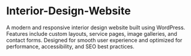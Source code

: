 # Interior-Design-Website
A modern and responsive interior design website built using WordPress. Features include custom layouts, service pages, image galleries, and contact forms. Designed for smooth user experience and optimized for performance, accessibility, and SEO best practices.

